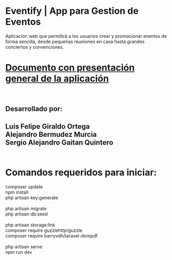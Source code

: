 # Eventify | App para Gestion de Eventos
Aplicación web que permitirá a los usuarios crear y promocionar eventos de forma sencilla, desde pequeñas reuniones en casa hasta grandes conciertos y convenciones.
</br>
<h1><a href="https://docs.google.com/document/d/16DYdFm3wAC0813IsD3SZrFxFU53xAbaBKwPDLM85pvM/edit?usp=sharing">Documento con presentación general de la aplicación</a></h1>
</br>
<h2>Desarrollado por:<h2>
Luis Felipe Giraldo Ortega </br>
Alejandro Bermudez Murcia </br>
Sergio Alejandro Gaitan Quintero </br>

</br>
<h1>Comandos requeridos para iniciar:</h1>

composer update </br>
npm install </br>
php artisan key:generate </br>
</br>
php artisan migrate </br>
php artisan db:seed </br>
</br>
php artisan storage:link </br>
composer require guzzlehttp/guzzle </br>
composer require barryvdh/laravel-dompdf </br>
</br>
php artisan serve </br>
npm run dev </br>

